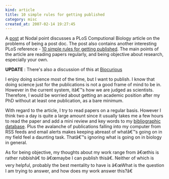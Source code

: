 ```yaml
--- 
kind: article
title: 10 simple rules for getting published
category: misc
created_at: 2007-02-14 19:27:45
---
```

A <a href="http://www.nodalpoint.org/2006/11/28/postdoc_hell">post</a> at Nodal point discusses a PLoS Computional Biology article on the problems of being a post doc. The post also contains another interesting PLoS reference - <a href="http://compbiol.plosjournals.org/perlserv/?request=get-document&amp;doi=10.1371%2Fjournal.pcbi.0010057">10 simple rules for getting published</a>. The main points of the article are reading papers regularly, and being objective about research, especially your own.

<strong>UPDATE</strong> : There's also a discussion of this at <a href="http://biocurious.com/ten-simple-rules-for-getting-published">Biocurious</a>

<!--more-->

I enjoy doing science most of the time, but I want to publish. I know that doing science just for the publications is not a good frame of mind to be in. However in the current system, itâ€™s how we are judged as scientists. Therefore, I would be worried about getting an academic position after my PhD without at least one publication, as a bare minimum.

With regard to the article, I try to read papers on a regular basis. However I think two a day is quite a large amount since it usually takes me a few hours to read the paper and add a mini review and key words to my <a href="http://jabref.sourceforge.net/">bibliographic database</a>. Plus the avalanche of publications falling into my computer from RSS feeds and email alerts makes keeping abreast of whatâ€™s going on in my field feel a daunting task. Thatâ€™s ignoring what is going on in biology in general.

As for being objective, my thoughts about my work range from â€œthis is rather rubbishâ€ to â€œmaybe I can publish thisâ€. Neither of which is very helpful, probably the best mentality to have is â€œWhat is the question I am trying to answer, and how does my work answer this?â€
